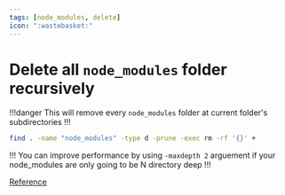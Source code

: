 ```yaml
---
tags: [node_modules, delete]
icon: ":wastebasket:"
---
```


# Delete all `node_modules` folder recursively

!!!danger
This will remove every `node_modules` folder at current folder's subdirectories
!!!

```bash
find . -name "node_modules" -type d -prune -exec rm -rf '{}' +
```

!!!
You can improve performance by using `-maxdepth 2` arguement if your node_modules are only going to be N directory deep
!!!

[Reference](https://rtmccormick.com/2018/01/10/clear-node-modules-folders-recursively-mac-linux/)
